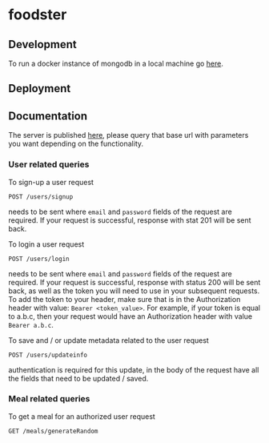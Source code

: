 # foodster

## Development
To run a docker instance of mongodb in a local machine go [here](https://www.code4it.dev/blog/run-mongodb-on-docker).


## Deployment


## Documentation
The server is published [here](https://foodster-cs491.herokuapp.com/), please query that base url with parameters you want depending on the functionality.

### User related queries
To sign-up a user request
```
POST /users/signup
```
needs to be sent where ```email``` and ```password``` fields of the request are required. If your request is successful, response with stat 201 will be sent back.

To login a user request
```
POST /users/login
```
needs to be sent where ```email``` and ```password``` fields of the request are required. If your request is successful, response with status 200 will be sent back, as well as the token you will need to use in your subsequent requests. To add the token to your header, make sure that is in the Authorization header with value: 
```Bearer <token_value>```. For example, if your token is equal to a.b.c, then your request would have an Authorization header with value ```Bearer a.b.c```.

To save and / or update metadata related to the user request
```
POST /users/updateinfo
```
authentication is required for this update, in the body of the request have all the fields that need to be updated / saved.




### Meal related queries
To get a meal for an authorized user request
```
GET /meals/generateRandom
```

